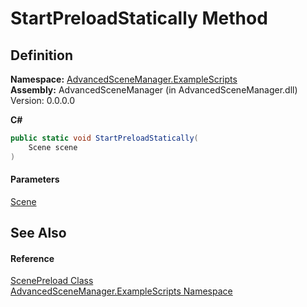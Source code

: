 # StartPreloadStatically Method

## Definition

**Namespace:** [AdvancedSceneManager.ExampleScripts](N_AdvancedSceneManager_ExampleScripts.md)\
**Assembly:** AdvancedSceneManager (in AdvancedSceneManager.dll) Version: 0.0.0.0

**C#**

```c#
public static void StartPreloadStatically(
	Scene scene
)
```

#### Parameters

&#x20; [Scene](T_AdvancedSceneManager_Models_Scene.md)&#x20;

## See Also

#### Reference

[ScenePreload Class](T_AdvancedSceneManager_ExampleScripts_ScenePreload.md)\
[AdvancedSceneManager.ExampleScripts Namespace](N_AdvancedSceneManager_ExampleScripts.md)
